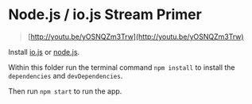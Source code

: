 # Node.js / io.js Stream Primer

> [http://youtu.be/yOSNQZm3Trw](http://youtu.be/yOSNQZm3Trw)

Install [io.js](https://iojs.org/en/index.html) or [node.js](https://nodejs.org/).

Within this folder run the terminal command `npm install` to install the
`dependencies` and `devDependencies`.

Then run `npm start` to run the app.
